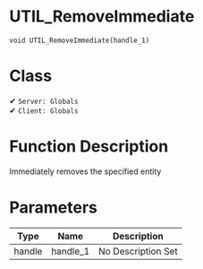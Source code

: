 # UTIL_RemoveImmediate
```
void UTIL_RemoveImmediate(handle_1)
```
# Class
✔ `Server: Globals`  
✔ `Client: Globals`  

# Function Description
Immediately removes the specified entity
# Parameters
Type|Name|Description
--|--|--
handle|handle_1|No Description Set
